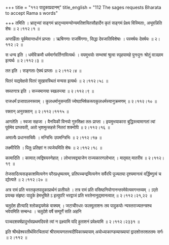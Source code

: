 +++
title = "११२ पादुकाप्रदानम्"
title_english = "112 The sages requests Bharata to accept Rama s words"

+++
तमिति । भ्रातृभ्यां सङ्गमं भ्रातृभ्यामन्योन्यमतिशयितसौहार्देन कृतं सङ्गमं प्रेक्ष्य विस्मिताः, अभूवन्निति शेषः  ॥  २।११२।१  ॥   

  

अन्तर्हिताः पूर्वमेवान्तर्धानं प्राप्ताः । ऋषिगणाः राजर्षिगणाः, सिद्धा देवजातिविशेषाः । परमर्षयः देवर्षयः  ॥  २।११२।२  ॥   

  

स धन्य इति । धर्मविक्रमौ धर्ममार्गवर्तिनावित्यर्थः । वयमुभयोः सम्भाषां श्रुत्वा स्पृहयामहे पुनःपुनः श्रोतुं वाञ्छाम इत्यर्थः  ॥  २।११२।३  ॥   

  

तत इति । सङ्गताः ऐक्यं प्राप्ताः  ॥  २।११२।४  ॥   

  

पितरं यद्यवेक्षसे पितरं सुखावस्थितं मन्यस इत्यर्थः  ॥  २।११२।५८  ॥   

  

स्रस्तगात्र इति । सज्जमानया स्खलन्त्या  ॥  २।११२।९  ॥   

  

राजधर्मं प्रजापालनरूपम् । कुलधर्मानुसन्ततिं ज्येष्ठाभिषेकरूपकुलधर्मस्यानुक्रमणम्  ॥  २।११२।१०  ॥   

  

रक्तान् अनुरक्तान्  ॥  २।११२।१११५  ॥   

  

आगतेति । स्वजा सहजा । वैनयिकी विनयो गुरुशिक्षा ततः प्राप्ता । इयमुभयाकारा बुद्धिस्त्वामागतां त्वां पूर्वमेव प्राप्तवती, अतो भृशमुत्सहसे नितरां शक्नोपि  ॥  २।११२।१६  ॥   

  

अमात्यैः प्रधानसचिवैः । मन्त्रिभिः उपमन्त्रिभिः  ॥  २।११२।१७  ॥   

  

लक्ष्मीरिति । पितुः प्रतिज्ञां न त्यजेयमिति शेषः  ॥  २।११२।१८  ॥   

  

कामादिति । कामात् त्वद्विषयस्नेहात् । लोभात्त्वद्व्याजेन राज्यकारणलोभात् । मातृवत् मातरीव  ॥  २।११२।१९  ॥   

  

तेजसादित्यसङ्काशमित्यनेन परैरप्रधृष्यत्वम्, प्रतिपच्चन्द्रमित्यनेन सर्वैरपि पूज्यतया दृश्यमानत्वं वर्द्धिष्णुत्वं च द्योत्यते  ॥  २।११२।२०  ॥   

  

अत्र रामं प्रति भरतकृतपादुकाप्रार्थनं प्रातीयते । तत्र रामं प्रति वसिष्ठनियोगानन्तरमेवेत्यवगन्तव्यम् । ऽएते प्रयच्छ संहृष्टः पादुके हेमभूषिते ऽ इत्युपरि भरद्वाजं प्रति भरतेनानूद्यमानत्वात्  ॥  २।११२।२१,२२  ॥   

  

चतुर्दश हीत्यादि श्लोकद्वयमेकं वाक्यम् । जटाचीरधरः फलमूलाशनः तव पादुकयोः न्यस्तराज्यतन्त्रश्च भवेयमिति सम्बन्धः । चतुर्दशे वर्षे सम्पूर्णे सति अहनि  

पञ्चदशवर्षप्रादुर्भावप्रथमदिवसे त्वां न द्रक्ष्यामि यदि हुताशनं प्रवेक्ष्यामि  ॥  २।११२।२३३१  ॥   

  

इति श्रीमहेश्वरतीर्थविरचितायां श्रीरामायणतत्त्वदीपिकाख्यायाम् अयोध्याकाण्डव्याख्यायां द्वादशोत्तरशततमः सर्गः  ॥  २।११२  ॥   

  

  

